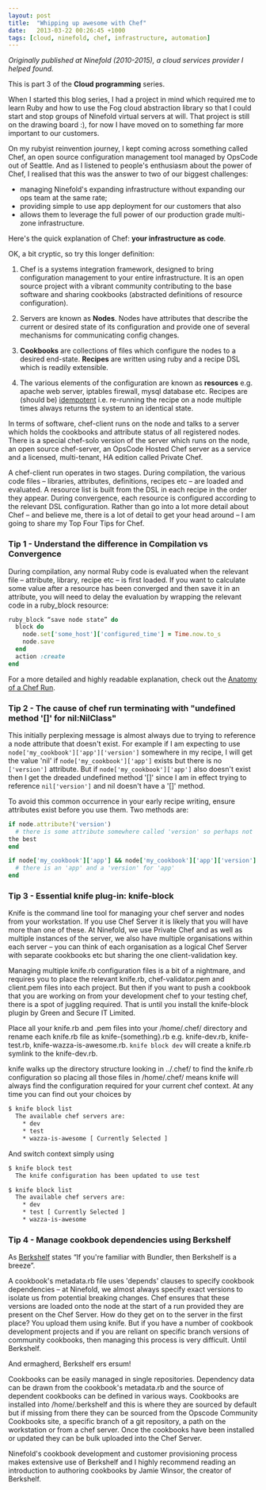```yaml
---
layout: post
title:  "Whipping up awesome with Chef"
date:   2013-03-22 00:26:45 +1000
tags: [cloud, ninefold, chef, infrastructure, automation]
---
```


*Originally published at Ninefold (2010-2015), a cloud
services provider I helped found.*

This is part 3 of the **Cloud programming** series.

When I started this blog series, I had a project in mind which required
me to learn Ruby and how to use the Fog cloud abstraction library so
that I could start and stop groups of Ninefold virtual servers at will.
That project is still on the drawing board :), for now I have moved on to
something far more important to our customers.

On my rubyist reinvention journey, I kept coming across something called
Chef, an open source configuration management tool managed by OpsCode
out of Seattle.  And as I listened to people's enthusiasm about the
power of Chef, I realised that this was the answer to two of our biggest
challenges:

* managing Ninefold's expanding infrastructure without expanding our ops
  team at the same rate;
* providing simple to use app deployment for our customers that also
* allows them to leverage the full power of our production grade
  multi-zone infrastructure.

Here's the quick explanation of Chef: **your infrastructure as code**.

OK, a bit cryptic, so try this longer definition:

1. Chef is a systems integration framework, designed to bring configuration
management to your entire infrastructure. It is an open source project
with a vibrant community contributing to the base software and sharing
cookbooks (abstracted definitions of resource configuration).

1. Servers are known as **Nodes**. Nodes have attributes that describe the
current or desired state of its configuration and provide one of several
mechanisms for communicating config changes.

1. **Cookbooks** are collections of files which configure the nodes to a
desired end-state. **Recipes** are written using ruby and a recipe DSL which
is readily extensible.

1. The various elements of the configuration are known as **resources** e.g.
apache web server, iptables firewall, mysql database etc.  Recipes are (should be)
[idempotent](https://en.wikipedia.org/wiki/Idempotence#Computer_science_meaning)
i.e. re-running the recipe on a node multiple times always returns the system to
an identical state.

In terms of software, chef-client runs on the node and talks to a server
which holds the cookbooks and attribute status of all registered nodes.
There is a special chef-solo version of the server which runs on the
node, an open source chef-server, an OpsCode Hosted Chef server as a
service and a licensed, multi-tenant, HA edition called Private Chef.

A chef-client run operates in two stages. During compilation, the
various code files – libraries, attributes, definitions, recipes etc –
are loaded and evaluated. A resource list is built from the DSL in each
recipe in the order they appear. During convergence, each resource is
configured according to the relevant DSL configuration.
Rather than go into a lot more detail about Chef – and believe me, there
is a lot of detail to get your head around – I am going to share my Top
Four Tips for Chef.

### Tip 1 - Understand the difference in Compilation vs Convergence

During compilation, any normal Ruby code is evaluated when the relevant
file – attribute, library, recipe etc – is first loaded.  If you want to
calculate some value after a resource has been converged and then save
it in an attribute, you will need to delay the evaluation by wrapping
the relevant code in a ruby_block resource:

```ruby
ruby_block “save node state” do
  block do
    node.set['some_host']['configured_time'] = Time.now.to_s
    node.save
  end
  action :create
end
```

For a more detailed and highly readable explanation, check out the
[Anatomy of a Chef Run](https://docs.chef.io/chef_client.html).

### Tip 2 -  The cause of chef run terminating with "undefined method '[]' for nil:NilClass"

This initially perplexing message is almost always due to trying to
reference a node attribute that doesn't exist. For example if I am
expecting to use `node['my_cookbook']['app']['version']` somewhere in my
recipe, I will get the value 'nil' if `node['my_cookbook']['app']` exists
but there is no `['version']` attribute.  But if
`node['my_cookbook']['app']` also doesn't exist then I get the dreaded
undefined method '[]' since I am in effect trying to reference
`nil['version']` and nil doesn't have a '[]' method.

To avoid this common occurrence in your early recipe writing, ensure
attributes exist before you use them.  Two methods are:

```ruby
if node.attribute?('version')
  # there is some attribute somewhere called 'version' so perhaps not
the best
end

if node['my_cookbook']['app'] && node['my_cookbook']['app']['version']
  # there is an 'app' and a 'version' for 'app'
end
```

### Tip 3 -  Essential knife plug-in: knife-block

Knife is the command line tool for managing your chef server and nodes
from your workstation. If you use Chef Server it is likely that you will
have more than one of these.  At Ninefold, we use Private Chef and as
well as multiple instances of the server, we also have multiple
organisations within each server – you can think of each organisation as
a logical Chef Server with separate cookbooks etc but sharing the one
client-validation key.

Managing multiple knife.rb configuration files is a bit of a nightmare,
and requires you to place the relevant knife.rb, chef-validator.pem and
client.pem files into each project. But then if you want to push a
cookbook that you are working on from your development chef to your
testing chef, there is a spot of juggling required. That is until you
install the knife-block plugin by Green and Secure IT Limited.

Place all your knife.rb and .pem files into your /home/.chef/ directory
and rename each knife.rb file as knife-{something}.rb e.g. knife-dev.rb,
knife-test.rb, knife-wazza-is-awesome.rb. `knife block dev` will create
a knife.rb symlink to the knife-dev.rb.

knife walks up the directory structure looking in ../.chef/ to find the
knife.rb configuration so placing all those files in /home/.chef/ means
knife will always find the configuration required for your current chef
context.  At any time you can find out your choices by

```bash
$ knife block list
  The available chef servers are:
    * dev
    * test
    * wazza-is-awesome [ Currently Selected ]
```

And switch context simply using

```bash
$ knife block test
  The knife configuration has been updated to use test

$ knife block list
  The available chef servers are:
    * dev
    * test [ Currently Selected ]
    * wazza-is-awesome
```

### Tip 4 -  Manage cookbook dependencies using Berkshelf

As [Berkshelf](http://berkshelf.com) states “If you're familiar with Bundler, then
Berkshelf is a breeze”.

A cookbook's metadata.rb file uses 'depends' clauses to specify cookbook
dependencies – at Ninefold, we almost always specify exact versions to
isolate us from potential breaking changes. Chef ensures that these
versions are loaded onto the node at the start of a run provided they
are present on the Chef Server. How do they get on to the server in the
first place? You upload them using knife.  But if you have a number of
cookbook development projects and if you are reliant on specific branch
versions of community cookbooks, then managing this process is very
difficult. Until Berkshelf.

And ermagherd, Berkshelf ers ersum!

Cookbooks can be easily managed in single repositories. Dependency data
can be drawn from the cookbook's metadata.rb and the source of dependent
cookbooks can be defined in various ways. Cookbooks are installed into
/home/.berkshelf and this is where they are sourced by default but if
missing from there they can be sourced from the Opscode Community
Cookbooks site, a specific branch of a git repository, a path on the
workstation or from a chef server.  Once the cookbooks have been
installed or updated they can be bulk uploaded into the Chef Server.

Ninefold's cookbook development and customer provisioning process makes
extensive use of Berkshelf and I highly recommend reading an
introduction to authoring cookbooks by Jamie Winsor, the creator of
Berkshelf.
